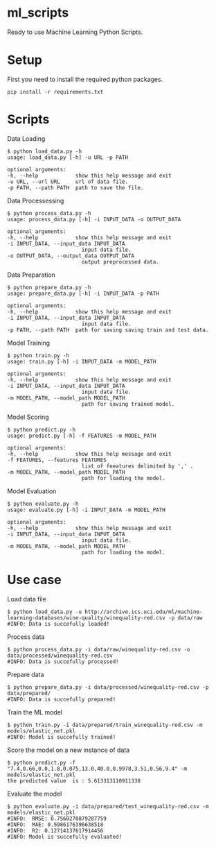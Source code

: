 # ml_scripts
Ready to use Machine Learning Python Scripts.

# Setup

First you need to install the required python packages.

    pip install -r requirements.txt

# Scripts
Data Loading 

    $ python load_data.py -h
    usage: load_data.py [-h] -u URL -p PATH

    optional arguments:
    -h, --help            show this help message and exit
    -u URL, --url URL     url of data file.
    -p PATH, --path PATH  path to save the file.

Data Processessing 

    $ python process_data.py -h
    usage: process_data.py [-h] -i INPUT_DATA -o OUTPUT_DATA

    optional arguments:
    -h, --help            show this help message and exit
    -i INPUT_DATA, --input_data INPUT_DATA
                            input data file.
    -o OUTPUT_DATA, --output_data OUTPUT_DATA
                            output preprocessed data.

Data Preparation 

    $ python prepare_data.py -h 
    usage: prepare_data.py [-h] -i INPUT_DATA -p PATH

    optional arguments:
    -h, --help            show this help message and exit
    -i INPUT_DATA, --input_data INPUT_DATA
                            input data file.
    -p PATH, --path PATH  path for saving saving train and test data.

Model Training

    $ python train.py -h        
    usage: train.py [-h] -i INPUT_DATA -m MODEL_PATH

    optional arguments:
    -h, --help            show this help message and exit
    -i INPUT_DATA, --input_data INPUT_DATA
                            input data file.
    -m MODEL_PATH, --model_path MODEL_PATH
                            path for saving trained model.

Model Scoring

    $ python predict.py -h
    usage: predict.py [-h] -f FEATURES -m MODEL_PATH

    optional arguments:
    -h, --help            show this help message and exit
    -f FEATURES, --features FEATURES
                            list of feeatures delimited by ',' .
    -m MODEL_PATH, --model_path MODEL_PATH
                            path for loading the model.


Model Evaluation

    $ python evaluate.py -h
    usage: evaluate.py [-h] -i INPUT_DATA -m MODEL_PATH

    optional arguments:
    -h, --help            show this help message and exit
    -i INPUT_DATA, --input_data INPUT_DATA
                            input data file.
    -m MODEL_PATH, --model_path MODEL_PATH
                            path for loading the model.


# Use case
Load data file 

    $ python load_data.py -u http://archive.ics.uci.edu/ml/machine-learning-databases/wine-quality/winequality-red.csv -p data/raw 
    #INFO: Data is succefully loaded!

Process data 

    $ python process_data.py -i data/raw/winequality-red.csv -o data/processed/winequality-red.csv
    #INFO: Data is succefully processed!

Prepare data 

    $ python prepare_data.py -i data/processed/winequality-red.csv -p data/prepared/
    #INFO: Data is succefully prepared!

Train the ML model

    $ python train.py -i data/prepared/train_winequality-red.csv -m models/elastic_net.pkl
    #INFO: Model is succefully trained!

Score the model on a new instance of data

    $ python predict.py -f "7.4,0.66,0.0,1.8,0.075,13.0,40.0,0.9978,3.51,0.56,9.4" -m models/elastic_net.pkl
    the predicted value  is : 5.613313110911338

Evaluate the model

    $ python evaluate.py -i data/prepared/test_winequality-red.csv -m models/elastic_net.pkl 
    #INFO:  RMSE: 0.7560270879287759
    #INFO:  MAE: 0.5986176396638518
    #INFO:  R2: 0.12714137617914456
    #INFO: Model is succefully evaluated!